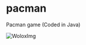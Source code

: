 # pacman
Pacman game (Coded in Java)

![WoloxImg](https://www.google.com/url?sa=i&source=images&cd=&ved=2ahUKEwiGkOe3xr_jAhVYHbkGHVWMBmEQjRx6BAgBEAU&url=https%3A%2F%2Fwww.wolox.com.ar%2F&psig=AOvVaw0DYXbsZH780m4T1PkryyAv&ust=1563576480371956)

